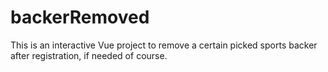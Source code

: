 # backerRemoved
This is an interactive Vue project to remove a certain picked sports backer after registration, if needed of course.
